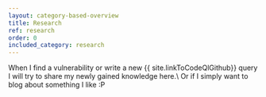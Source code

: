 ```yaml
---
layout: category-based-overview
title: Research
ref: research
order: 0
included_category: research
---
```


When I find a vulnerability or write a new {{ site.linkToCodeQlGithub}} query I will try to share my newly gained knowledge here.\\
Or if I simply want to blog about something I like :P
